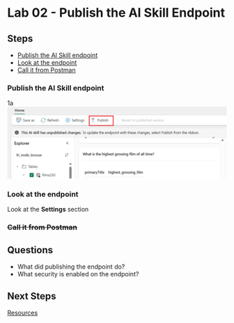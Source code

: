 # Lab 02 - Publish the AI Skill Endpoint

## Steps
- [Publish the AI Skill endpoint](#publish-the-ai-skill-endpoint)
- [Look at the endpoint](#look-at-the-endpoint)
- [Call it from Postman](#call-it-from-postman)

### Publish the AI Skill endpoint
1a
![Publish AI Skill](/labs/lab02/images/publishaiskill.png)


### Look at the endpoint
Look at the **Settings** section

### ~~Call it from Postman~~

## Questions
- What did publishing the endpoint do?
- What security is enabled on the endpoint?

## Next Steps

[Resources](/resources.md)